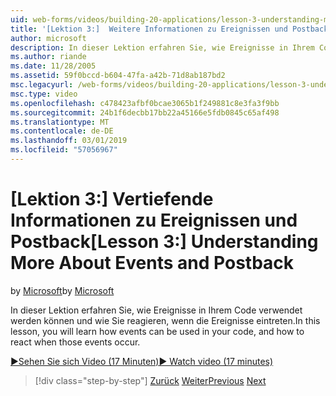 ```yaml
---
uid: web-forms/videos/building-20-applications/lesson-3-understanding-more-about-events-and-postback
title: '[Lektion 3:]  Weitere Informationen zu Ereignissen und Postback | Microsoft-Dokumentation'
author: microsoft
description: In dieser Lektion erfahren Sie, wie Ereignisse in Ihrem Code verwendet werden können und wie Sie reagieren, wenn die Ereignisse eintreten.
ms.author: riande
ms.date: 11/28/2005
ms.assetid: 59f0bccd-b604-47fa-a42b-71d8ab187bd2
msc.legacyurl: /web-forms/videos/building-20-applications/lesson-3-understanding-more-about-events-and-postback
msc.type: video
ms.openlocfilehash: c478423afbf0bcae3065b1f249881c8e3fa3f9bb
ms.sourcegitcommit: 24b1f6decbb17bb22a45166e5fdb0845c65af498
ms.translationtype: MT
ms.contentlocale: de-DE
ms.lasthandoff: 03/01/2019
ms.locfileid: "57056967"
---
```

<a name="lesson-3--understanding-more-about-events-and-postback"></a><span data-ttu-id="94bcb-103">[Lektion 3:] Vertiefende Informationen zu Ereignissen und Postback</span><span class="sxs-lookup"><span data-stu-id="94bcb-103">[Lesson 3:]  Understanding More About Events and Postback</span></span>
====================
<span data-ttu-id="94bcb-104">by [Microsoft](https://github.com/microsoft)</span><span class="sxs-lookup"><span data-stu-id="94bcb-104">by [Microsoft](https://github.com/microsoft)</span></span>

<span data-ttu-id="94bcb-105">In dieser Lektion erfahren Sie, wie Ereignisse in Ihrem Code verwendet werden können und wie Sie reagieren, wenn die Ereignisse eintreten.</span><span class="sxs-lookup"><span data-stu-id="94bcb-105">In this lesson, you will learn how events can be used in your code, and how to react when those events occur.</span></span>

[<span data-ttu-id="94bcb-106">&#9654;Sehen Sie sich Video (17 Minuten)</span><span class="sxs-lookup"><span data-stu-id="94bcb-106">&#9654; Watch video (17 minutes)</span></span>](https://channel9.msdn.com/Blogs/ASP-NET-Site-Videos/lesson-3-understanding-more-about-events-and-postback)

> [!div class="step-by-step"]
> <span data-ttu-id="94bcb-107">[Zurück](lesson-2-creating-a-web-forms-user-interface.md)
> [Weiter](lesson-4-understanding-web-application-state.md)</span><span class="sxs-lookup"><span data-stu-id="94bcb-107">[Previous](lesson-2-creating-a-web-forms-user-interface.md)
[Next](lesson-4-understanding-web-application-state.md)</span></span>
